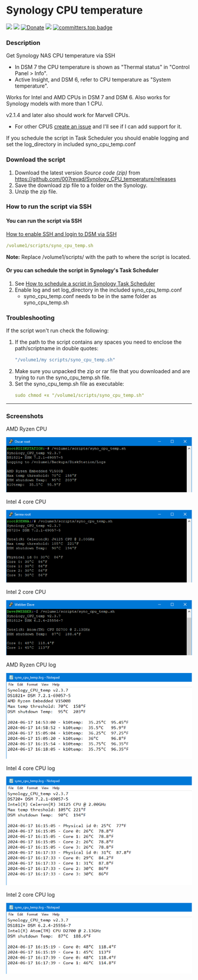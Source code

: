 # Synology CPU temperature

<a href="https://github.com/007revad/Synology_CPU_temperature/releases"><img src="https://img.shields.io/github/release/007revad/Synology_CPU_temperature.svg"></a>
<a href="https://hits.seeyoufarm.com"><img src="https://hits.seeyoufarm.com/api/count/incr/badge.svg?url=https%3A%2F%2Fgithub.com%2F007revad%2FSynology_CPU_temperature&count_bg=%2379C83D&title_bg=%23555555&icon=&icon_color=%23E7E7E7&title=views&edge_flat=false"/></a>
[![Donate](https://img.shields.io/badge/Donate-PayPal-green.svg)](https://www.paypal.com/paypalme/007revad)
[![](https://img.shields.io/static/v1?label=Sponsor&message=%E2%9D%A4&logo=GitHub&color=%23fe8e86)](https://github.com/sponsors/007revad)
[![committers.top badge](https://user-badge.committers.top/australia/007revad.svg)](https://user-badge.committers.top/australia/007revad)

### Description

Get Synology NAS CPU temperature via SSH

- In DSM 7 the CPU temperature is shown as "Thermal status" in "Control Panel > Info".
- Active Insight, and DSM 6, refer to CPU temperature as "System temperature".

Works for Intel and AMD CPUs in DSM 7 and DSM 6. Also works for Synology models with more than 1 CPU.

v2.1.4 and later also should work for Marvell CPUs.

- For other CPUS [create an issue](https://github.com/007revad/Synology_CPU_temperature/issues) and I'll see if I can add support for it. 

If you schedule the script in Task Scheduler you should enable logging and set the log_directory in included syno_cpu_temp.conf

### Download the script

1. Download the latest version _Source code (zip)_ from https://github.com/007revad/Synology_CPU_temperature/releases
2. Save the download zip file to a folder on the Synology.
3. Unzip the zip file.

### How to run the script via SSH

#### You can run the script via SSH

[How to enable SSH and login to DSM via SSH](https://kb.synology.com/en-global/DSM/tutorial/How_to_login_to_DSM_with_root_permission_via_SSH_Telnet)

```YAML
/volume1/scripts/syno_cpu_temp.sh
```

**Note:** Replace /volume1/scripts/ with the path to where the script is located.

#### Or you can schedule the script in Synology's Task Scheduler

1. See <a href=how_to_schedule.md/>How to schedule a script in Synology Task Scheduler</a>
2. Enable log and set log_directory in the included syno_cpu_temp.conf
    - syno_cpu_temp.conf needs to be in the same folder as syno_cpu_temp.sh

### Troubleshooting

If the script won't run check the following:

1. If the path to the script contains any spaces you need to enclose the path/scriptname in double quotes:
   ```YAML
   "/volume1/my scripts/syno_cpu_temp.sh"
   ```
2. Make sure you unpacked the zip or rar file that you downloaded and are trying to run the syno_cpu_temp.sh file.
3. Set the syno_cpu_temp.sh file as executable:
   ```YAML
   sudo chmod +x "/volume1/scripts/syno_cpu_temp.sh"
   ```

-----
### Screenshots

<p align="left">AMD Ryzen CPU</p>
<p align="left"><img src="/images/amd-3.png"></p>

<p align="left">Intel 4 core CPU</p>
<p align="left"><img src="/images/intel_4core-3.png"></p>

<p align="left">Intel 2 core CPU</p>
<p align="left"><img src="/images/intel_2core-3.png"></p>

<p align="left">AMD Ryzen CPU log</p>
<p align="left"><img src="/images/amd-log.png"></p>

<p align="left">Intel 4 core CPU log</p>
<p align="left"><img src="/images/celeron-log.png"></p>

<p align="left">Intel 2 core CPU log</p>
<p align="left"><img src="/images/atom-log.png"></p>


